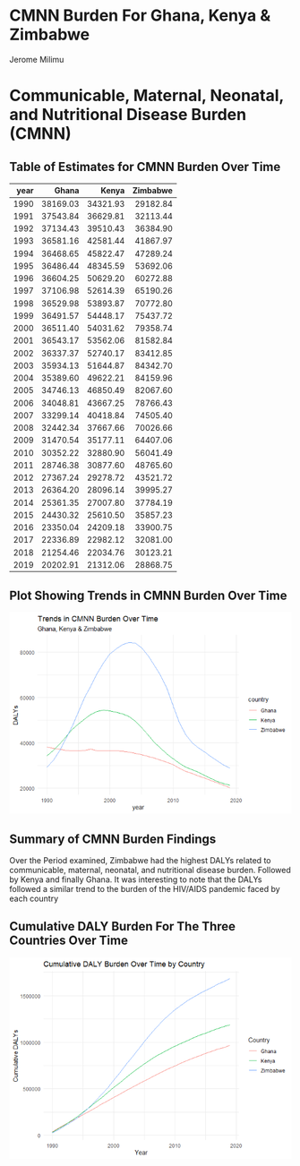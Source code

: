 CMNN Burden For Ghana, Kenya & Zimbabwe
================
Jerome Milimu

# Communicable, Maternal, Neonatal, and Nutritional Disease Burden (CMNN)

## Table of Estimates for CMNN Burden Over Time

| year |    Ghana |    Kenya | Zimbabwe |
|-----:|---------:|---------:|---------:|
| 1990 | 38169.03 | 34321.93 | 29182.84 |
| 1991 | 37543.84 | 36629.81 | 32113.44 |
| 1992 | 37134.43 | 39510.43 | 36384.90 |
| 1993 | 36581.16 | 42581.44 | 41867.97 |
| 1994 | 36468.65 | 45822.47 | 47289.24 |
| 1995 | 36486.44 | 48345.59 | 53692.06 |
| 1996 | 36604.25 | 50629.20 | 60272.88 |
| 1997 | 37106.98 | 52614.39 | 65190.26 |
| 1998 | 36529.98 | 53893.87 | 70772.80 |
| 1999 | 36491.57 | 54448.17 | 75437.72 |
| 2000 | 36511.40 | 54031.62 | 79358.74 |
| 2001 | 36543.17 | 53562.06 | 81582.84 |
| 2002 | 36337.37 | 52740.17 | 83412.85 |
| 2003 | 35934.13 | 51644.87 | 84342.70 |
| 2004 | 35389.60 | 49622.21 | 84159.96 |
| 2005 | 34746.13 | 46850.49 | 82067.60 |
| 2006 | 34048.81 | 43667.25 | 78766.43 |
| 2007 | 33299.14 | 40418.84 | 74505.40 |
| 2008 | 32442.34 | 37667.66 | 70026.66 |
| 2009 | 31470.54 | 35177.11 | 64407.06 |
| 2010 | 30352.22 | 32880.90 | 56041.49 |
| 2011 | 28746.38 | 30877.60 | 48765.60 |
| 2012 | 27367.24 | 29278.72 | 43521.72 |
| 2013 | 26364.20 | 28096.14 | 39995.27 |
| 2014 | 25361.35 | 27007.80 | 37784.19 |
| 2015 | 24430.32 | 25610.50 | 35857.23 |
| 2016 | 23350.04 | 24209.18 | 33900.75 |
| 2017 | 22336.89 | 22982.12 | 32081.00 |
| 2018 | 21254.46 | 22034.76 | 30123.21 |
| 2019 | 20202.91 | 21312.06 | 28868.75 |

## Plot Showing Trends in CMNN Burden Over Time

![](cmnn_burden_files/figure-gfm/unnamed-chunk-3-1.png)<!-- -->

## Summary of CMNN Burden Findings

Over the Period examined, Zimbabwe had the highest DALYs related to
communicable, maternal, neonatal, and nutritional disease burden.
Followed by Kenya and finally Ghana. It was interesting to note that the
DALYs followed a similar trend to the burden of the HIV/AIDS pandemic
faced by each country

## Cumulative DALY Burden For The Three Countries Over Time

![](cmnn_burden_files/figure-gfm/unnamed-chunk-4-1.png)<!-- -->

